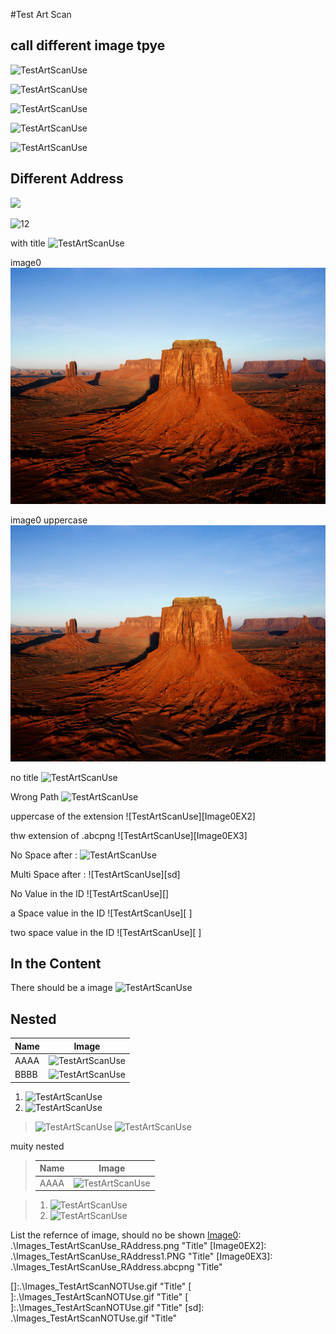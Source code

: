 #Test Art Scan

## call different image tpye

![TestArtScanUse](.\Images\_TestArtScanUse.bmp)

![TestArtScanUse](.\Images\_TestArtScanUse.gif)

![TestArtScanUse](Images\_TestArtScanUse.jpeg)

![TestArtScanUse](.\Images\_TestArtScanUse.jpg)

![TestArtScanUse](.\Images\_TestArtScanUse.png)

## Different Address
![](.\Images\_TestArtScanUse_NoName.jpeg)

![12](.\Images\_TestArtScanUse_NOName.bmp)

with title
![TestArtScanUse](.\Images\_TestArtScanUse_WithTitle.jpg "title")

image0
![TestArtScanUse][Image0]

image0 uppercase
![TestArtScanUse][IMAGE0]


no title
![TestArtScanUse][Image0EX0]

Wrong Path
![TestArtScanUse][Image0EX1]

uppercase of the extension
![TestArtScanUse][Image0EX2]

thw extension of .abcpng
![TestArtScanUse][Image0EX3]


No Space after : 
![TestArtScanUse][Image4]

Multi Space after :
![TestArtScanUse][sd]

No Value in the ID
![TestArtScanUse][]

a Space value in the ID
![TestArtScanUse][ ]

two space value in the ID
![TestArtScanUse][  ]





## In the Content
There should be a image ![TestArtScanUse](.\Images\_TestArtScanUse_IntheContent.png)

## Nested

Name|Image
----|-----
AAAA|![TestArtScanUse](.\Images\_TestArtScanUse_NestedINTable.jpg)
BBBB|![TestArtScanUse][Image1]

1. ![TestArtScanUse](.\Images\_TestArtScanUse_NestedInList.jpg)
2. ![TestArtScanUse][Image2]

> ![TestArtScanUse](.\Images\_TestArtScanUse_NestedInblock.png)
> ![TestArtScanUse][Image3]

muity nested 
> Name|Image
> ----|----
> AAAA|![TestArtScanUse](.\Images\_TestArtScanUse_MutiNested.jpg) 

> 1. ![TestArtScanUse](.\Images\_TestArtScanUse_MutiNested.jpg) 
> 2. ![TestArtScanUse][Image3]
> 



List the refernce of image, should no be shown
[Image0]: .\Images\_TestArtScanUse_RAddress.png "Title"
[Image0EX2]: .\Images\_TestArtScanUse_RAddress1.PNG "Title"
[Image0EX3]: .\Images\_TestArtScanUse_RAddress.abcpng "Title"


[Image0EX0]: .\Images\_TestArtScanUse_RA_NoTitle.gif
[Image0EX1]: \_TestArtScanUse_RA_NoTitle.gif "Title"
[Image1]: .\Images\_TestArtScanUse_NestedINTable_RA.jpg "Title"
[Image2]: .\Images\_TestArtScanUse_NestedInList_RA.jpg "Title"
[Image3]: .\Images\_TestArtScanUse_NestedInblock_RA.png "Title"
[Image4]:.\Images\_TestArtScanNOTUse.bmp "Title"
[]:.\Images\_TestArtScanNOTUse.gif "Title"
[ ]:.\Images\_TestArtScanNOTUse.gif "Title"
[  ]:.\Images\_TestArtScanNOTUse.gif "Title"
[sd]:    .\Images\_TestArtScanNOTUse.gif "Title"

[IMAGE0]: .\Images\Desert.jpg "Title"